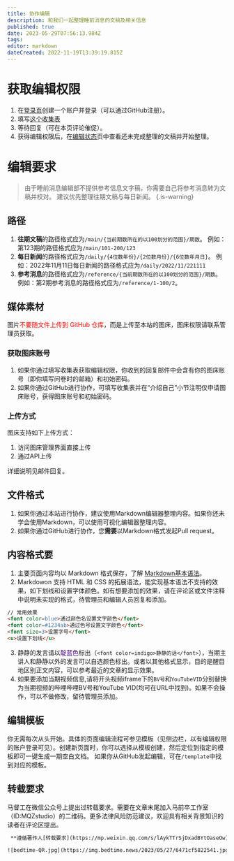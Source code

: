 ```yaml
---
title: 协作编辑
description: 和我们一起整理睡前消息的文稿及相关信息
published: true
date: 2023-05-29T07:56:13.984Z
tags: 
editor: markdown
dateCreated: 2022-11-19T13:39:19.815Z
---
```


# 获取编辑权限
1. 在[登录页](https://archive.bedtime.news/login)创建一个账户并登录（可以通过GitHub注册）。
2. 填写[这个收集表](https://forms.office.com/r/bmFjJpznxt)
3. 等待回复（可在本页评论催促）。
4. 获得编辑权限后，在[编辑状态](/status.md)页中查看还未完成整理的文稿并开始整理。

# 编辑要求
> 由于睡前消息编辑部不提供参考信息文字稿，你需要自己将参考消息转为文稿并校对。
> 建议优先整理往期文稿与每日新闻。
{.is-warning}

## 路径
1. **往期文稿**的路径格式应为`/main/{当前期数所在的以100划分的范围}/期数`。
例如：第123期的路径格式应为`/main/101-200/123`
2. **每日新闻**的路径格式应为`/daily/{4位数年份}/{2位数月份}/{6位数年月日}`。
例如：2022年11月11日每日新闻的路径格式应为`/daily/2022/11/221111`
3. **参考消息**的路径格式应为`/reference/{当前期数所在的以100划分的范围}/期数`。
例如：第2期参考消息的路径格式应为`/reference/1-100/2`。

## 媒体素材
图片<font color=red>不要随文件上传到 GitHub 仓库</font>，而是上传至本站的图床，图床权限请联系管理员获取。
### 获取图床账号
1. 如果你通过填写收集表获取编辑权限，你收到的回复邮件中会含有你的图床账号（即你填写问卷时的邮箱）和初始密码。
2. 如果你通过GitHub进行协作，可填写收集表并在“介绍自己”小节注明仅申请图床账号，获得图床账号和初始密码。
### 上传方式
图床支持如下上传方式：
1. 访问图床管理界面直接上传
2. 通过API上传

详细说明见邮件回复。

## 文件格式
1. 如果你通过本站进行协作，建议使用Markdown编辑器整理内容。如果你还未学会使用Markdown，可以使用可视化编辑器整理内容。
2. 如果你通过GitHub进行协作，您**需要**以Markdown格式发起Pull request。

## 内容格式要
1. 主要页面内容均以 Markdown 格式保存，了解 [Markdown基本语法](https://markdown.com.cn/)。
2. Markdowon 支持 HTML 和 CSS 的拓展语法，能实现基本语法不支持的效果，如下划线和设置字体颜色。如有想要添加的效果，请在评论区或文件注释中说明未实现的格式，待管理员和编辑人员回复和添加。
```html
// 常用效果
<font color=blue>通过颜色名设置文字颜色</font>
<font color=#1234ab>通过色号设置文字颜色</font>
<font size=3>设置字号</font>
<u>设置下划线</u>
```
3. 静静的发言请以<font color=indigo>靛蓝色</font>标出（`<font color=indigo>静静的话</font>`），当期主讲人和静静以外的发言可以自选颜色标出。或者以其他格式显示，目的是醒目地区别正文内容，可以参考最近的文章的显示效果。
4. 如果要添加当期视频信息,请将开头视频iframe下的`BV号`和`YouTubeVID`分别替换为当期视频的哔哩哔哩BV号和YouTube VID(均可在URL中找到)。如果不会操作，可以不做修改，留待管理员添加。

## 编辑模板
你无需每次从头开始。具体的页面编辑流程可参见模板（见侧边栏，以有编辑权限的账户登录可见）。创建新页面时，你可以选择从模板创建，然后定位到指定的模板即可一键生成一期空白文档。
如果你从GitHub发起编辑，可在`/template`中找到对应的模板。

## 转载要求
马督工在微信公众号上提出过转载要求。需要在文章末尾加入马前卒工作室（ID:MQZstudio）的二维码。更多法律风险防范建议，欢迎具有相关背景知识的读者在评论区提出。

~~~txt
 **遵循著作人[转载要求](https://mp.weixin.qq.com/s/lAykTTrSjDxadBYtOaseOw)，在文章末尾加入马前卒工作室（ID:MQZstudio）的二维码 。** 

![bedtime-QR.jpg](https://img.bedtime.news/2023/05/27/6471cf5822541.jpg)
~~~


